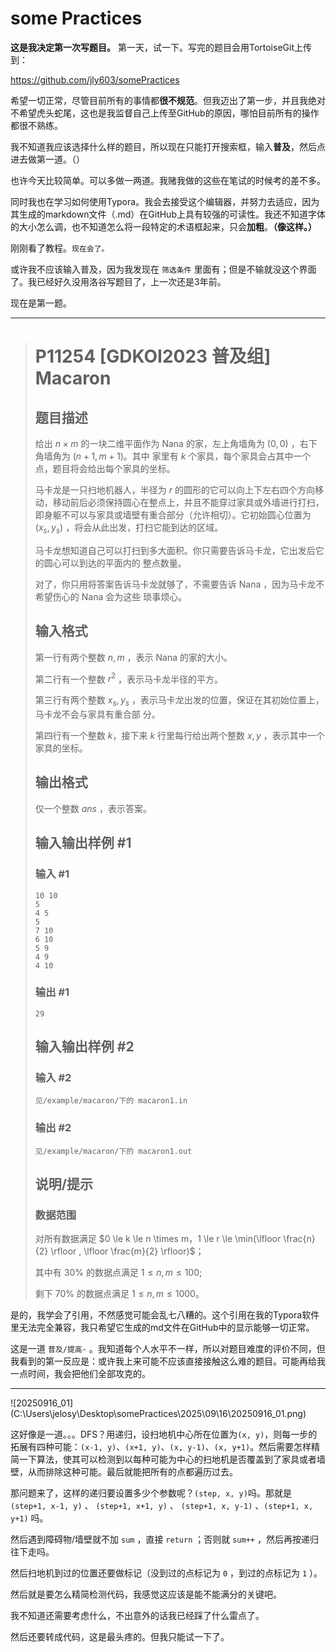 # some Practices

**这是我决定第一次写题目。** 第一天，试一下。写完的题目会用TortoiseGit上传到：

https://github.com/jly603/somePractices

希望一切正常，尽管目前所有的事情都**很不规范**。但我迈出了第一步，并且我绝对不希望虎头蛇尾，这也是我监督自己上传至GitHub的原因，哪怕目前所有的操作都很不熟练。

我不知道我应该选择什么样的题目，所以现在只能打开搜索框，输入**普及**，然后点进去做第一道。（）

也许今天比较简单。可以多做一两道。我赌我做的这些在笔试的时候考的差不多。

同时我也在学习如何使用Typora。我会去接受这个编辑器，并努力去适应，因为其生成的markdown文件（.md）在GitHub上具有较强的可读性。我还不知道字体的大小怎么调，也不知道怎么将一段特定的术语框起来，只会**加粗**。**（像这样。）**

刚刚看了教程。`现在会了。`

或许我不应该输入普及，因为我发现在 `筛选条件` 里面有；但是不输就没这个界面了。我已经好久没用洛谷写题目了，上一次还是3年前。



现在是第一题。

<hr>

> # P11254 [GDKOI2023 普及组] Macaron
>
> ## 题目描述
>
> 给出 $n\times m$ 的一块二维平面作为 Nana 的家，左上角墙角为 $(0, 0)$ ，右下角墙角为 $(n + 1, m + 1)$。其中
> 家里有 $k$ 个家具，每个家具会占其中一个点，题目将会给出每个家具的坐标。
>
> 马卡龙是一只扫地机器人，半径为 $r$ 的圆形的它可以向上下左右四个方向移动，移动前后必须保持圆心在整点上，并且不能穿过家具或外墙进行打扫，即身躯不可以与家具或墙壁有重合部分（允许相切）。它初始圆心位置为 $(x_s, y_s)$ ，将会从此出发，打扫它能到达的区域。
>
> 马卡龙想知道自己可以打扫到多大面积。你只需要告诉马卡龙，它出发后它的圆心可以到达的平面内的
> 整点数量。
>
> 对了，你只用将答案告诉马卡龙就够了，不需要告诉 Nana ，因为马卡龙不希望伤心的 Nana 会为这些
> 琐事烦心。
>
> ## 输入格式
>
> 第一行有两个整数 $n, m$ ，表示 Nana 的家的大小。
>
> 第二行有一个整数 $r^2$ ，表示马卡龙半径的平方。
>
> 第三行有两个整数 $x_s, y_s$ ，表示马卡龙出发的位置，保证在其初始位置上，马卡龙不会与家具有重合部
> 分。
>
> 第四行有一个整数 $k$，接下来 $k$ 行里每行给出两个整数 $x, y$ ，表示其中一个家具的坐标。
>
> ## 输出格式
>
> 仅一个整数 $ans$ ，表示答案。
>
> ## 输入输出样例 #1
>
> ### 输入 #1
>
> ```
> 10 10
> 5
> 4 5
> 5
> 7 10
> 6 10
> 5 9
> 4 9
> 4 10
> ```
>
> ### 输出 #1
>
> ```
> 29
> ```
>
> ## 输入输出样例 #2
>
> ### 输入 #2
>
> ```
> 见/example/macaron/下的 macaron1.in
> ```
>
> ### 输出 #2
>
> ```
> 见/example/macaron/下的 macaron1.out
> ```
>
> ## 说明/提示
>
> ### 数据范围
>
> 对所有数据满足 $0 \le k \le n \times  m，1 \le r \le \min(\lfloor \frac{n}{2} \rfloor , \lfloor \frac{m}{2} \rfloor)$；
>
> 其中有 $30\%$ 的数据点满足 $1 \le n, m \le 100$;
>
> 剩下 $70\%$ 的数据点满足 $1 \le n, m \le 1000$。

是的，我学会了引用，不然感觉可能会乱七八糟的。这个引用在我的Typora软件里无法完全兼容，我只希望它生成的md文件在GitHub中的显示能够一切正常。

这是一道 `普及/提高-` 。我知道每个人水平不一样，所以对题目难度的评价不同，但我看到的第一反应是：或许我上来可能不应该直接接触这么难的题目。可能再给我一点时间，我会把他们全部攻克的。

<hr>
![20250916_01](C:\Users\jelosy\Desktop\somePractices\2025\09\16\20250916_01.png)

这好像是一道。。。DFS？用递归，设扫地机中心所在位置为`(x, y)`，则每一步的拓展有四种可能：`(x-1, y)`、`(x+1, y)`、`(x, y-1)`、`(x, y+1)`。然后需要怎样精简一下算法，使其可以检测到以每种可能为中心的扫地机是否覆盖到了家具或者墙壁，从而排除这种可能。最后就能把所有的点都遍历过去。

那问题来了，这样的递归要设置多少个参数呢？`(step, x, y)`吗。那就是 `(step+1, x-1, y)` 、 `(step+1, x+1, y)` 、 `(step+1, x, y-1)` 、`(step+1, x, y+1)` 吗。

然后遇到障碍物/墙壁就不加 `sum` ，直接 `return` ；否则就 `sum++` ，然后再按递归往下走吗。

然后扫地机到过的位置还要做标记（没到过的点标记为 `0` ，到过的点标记为 `1` ）。

然后就是要怎么精简检测代码，我感觉这应该是能不能满分的关键吧。

我不知道还需要考虑什么，不出意外的话我已经踩了什么雷点了。

然后还要转成代码，这是最头疼的。但我只能试一下了。





